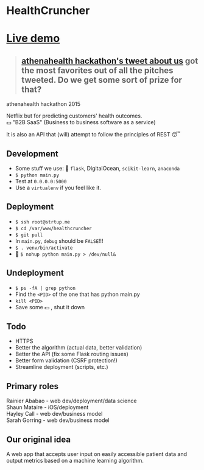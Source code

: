 # HealthCruncher  

# [Live demo](http://strtup.me:5000)  

>## [athenahealth hackathon's tweet about us](https://twitter.com/athenaMDP/status/625392613168779264) got the most favorites out of all the pitches tweeted. Do we get some sort of prize for that?

athenahealth hackathon 2015  

Netflix but for predicting customers' health outcomes.  
:dollar: "B2B SaaS" (Business to business software as a service)  

It is also an API that (will) attempt to follow the principles of REST :sleeping:  

## Development  
- Some stuff we use: :snake: `flask`, DigitalOcean, `scikit-learn`, `anaconda`  
- `$ python main.py`  
- Test at `0.0.0.0:5000`  
- Use a `virtualenv` if you feel like it.  

## Deployment  
- `$ ssh root@strtup.me`  
- `$ cd /var/www/healthcruncher`  
- `$ git pull`
- In `main.py`, `debug` should be `FALSE`!!!  
- `$ . venv/bin/activate`  
- :snake: `$ nohup python main.py > /dev/null&`  

## Undeployment
- `$ ps -fA | grep python`  
- Find the `<PID>` of the one that has python main.py
- `kill <PID>`  
- Save some :dollar: , shut it down

## Todo
- HTTPS  
- Better the algorithm (actual data, better validation)  
- Better the API (fix some Flask routing issues)  
- Better form validation (CSRF protection!)  
- Streamline deployment (scripts, etc.)  

## Primary roles
Rainier Ababao - web dev/deployment/data science  
Shaun Mataire -  iOS/deployment  
Hayley Call - web dev/business model  
Sarah Gorring - web dev/business model  

## Our original idea
A web app that accepts user input on easily accessible patient data and output metrics based on a machine learning algorithm.

